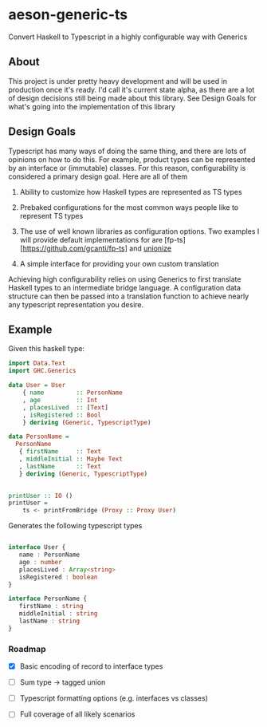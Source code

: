 # aeson-generic-ts

Convert Haskell to Typescript in a highly configurable way with Generics 

## About

This project is under pretty heavy development and will be used in production once it's ready. I'd call it's current state alpha, as there are a lot of design decisions still being made about this library. See Design Goals for what's going into the implementation of this library

## Design Goals 

Typescript has many ways of doing the same thing, and there are lots of opinions on how to do this. For example, product types can be represented by an interface or (immutable) classes. For this reason, configurability is considered a primary design goal. Here are all of them

1. Ability to customize how Haskell types are represented as TS types

2. Prebaked configurations for the most common ways people like to represent TS types

3. The use of well known libraries as configuration options. Two examples I will provide default implementations for are [fp-ts][https://github.com/gcanti/fp-ts] and [unionize](https://github.com/pelotom/unionize)

4. A simple interface for providing your own custom translation

Achieving high configurability relies on using Generics to first translate Haskell types to an intermediate bridge language. A configuration data structure can then be passed into a translation function to achieve nearly any typescript representation you desire.

## Example

Given this haskell type:

```haskell
import Data.Text
import GHC.Generics

data User = User
    { name         :: PersonName
    , age          :: Int
    , placesLived  :: [Text]
    , isRegistered :: Bool
    } deriving (Generic, TypescriptType)

data PersonName =
  PersonName
   { firstName     :: Text
   , middleInitial :: Maybe Text
   , lastName      :: Text
   } deriving (Generic, TypescriptType)
   

printUser :: IO ()
printUser =
    ts <- printFromBridge (Proxy :: Proxy User)
```

Generates the following typescript types

```typescript

interface User {
   name : PersonName
   age : number
   placesLived : Array<string>
   isRegistered : boolean
}

interface PersonName {
   firstName : string
   middleInitial : string
   lastName : string
}
```

### Roadmap

- [x] Basic encoding of record to interface types
- [ ] Sum type -> tagged union
- [ ] Typescript formatting options (e.g. interfaces vs classes)
- [ ] Full coverage of all likely scenarios


